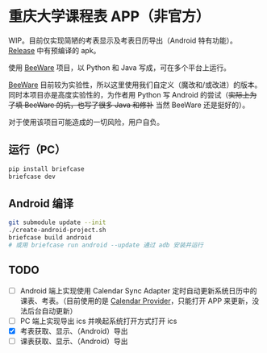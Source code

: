 # 重庆大学课程表 APP（非官方）

WIP。目前仅实现简陋的考表显示及考表日历导出（Android 特有功能）。[Release](https://github.com/Hagb/cqu-timetable-app/releases) 中有预编译的 apk。

使用 [BeeWare](https://beeware.org) 项目，以 Python 和 Java 写成，可在多个平台上运行。

[BeeWare](https://beeware.org) 目前较为实验性，所以这里使用我们自定义（魔改和/或改进）的版本。同时本项目亦是高度实验性的，为作者用 Python 写 Android 的尝试（~~实际上为了填 BeeWare 的坑，也写了很多 Java 和修补~~ 当然 BeeWare 还是挺好的）。

对于使用该项目可能造成的一切风险，用户自负。

## 运行（PC）

```bash
pip install briefcase
briefcase dev
```

## Android 编译

```bash
git submodule update --init
./create-android-project.sh
briefcase build android
# 或用 briefcase run android --update 通过 adb 安装并运行
```

## TODO

- [ ] Android 端上实现使用 Calendar Sync Adapter 定时自动更新系统日历中的课表、考表。（目前使用的是 [Calendar Provider](https://developer.android.com/guide/topics/providers/calendar-provider)，只能打开 APP 来更新，没法后台自动更新）
- [ ] PC 端上实现导出 ics 并唤起系统打开方式打开 ics
- [x] 考表获取、显示、（Android）导出
- [ ] 课表获取、显示、（Android）导出
